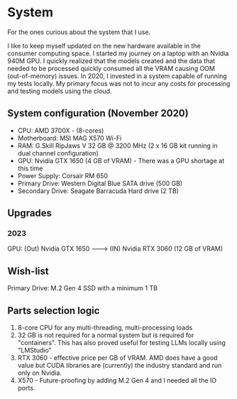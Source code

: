 # System
For the ones curious about the system that I use. 

I like to keep myself updated on the new hardware available in the consumer computing space. I started my journey on a laptop with an Nvidia 940M GPU. I quickly realized that the models created and the data that needed to be processed quickly consumed all the VRAM causing OOM (out-of-memory) issues. In 2020, I invested in a system capable of running my tests locally. My primary focus was not to incur any costs for processing and testing models using the cloud. 

## System configuration (November 2020)
 - CPU: AMD 3700X - (8-cores)
 - Motherboard: MSI MAG X570 Wi-Fi
 - RAM: G.Skill RipJaws V 32 GB @ 3200 MHz (2 x 16 GB kit running in dual channel configuration)
 - GPU: Nvidia GTX 1650 (4 GB of VRAM) - There was a GPU shortage at this time 
 - Power Supply: Corsair RM 650
 - Primary Drive: Western Digital Blue SATA drive (500 GB)
 - Secondary Drive: Seagate Barracuda Hard drive (2 TB)

## Upgrades
### 2023
GPU: (Out) Nvidia GTX 1650  ---> (IN) Nvidia RTX 3060 (12 GB of VRAM)

## Wish-list
Primary Drive: M.2 Gen 4 SSD with a minimum 1 TB

## Parts selection logic
1. 8-core CPU for any multi-threading, multi-processing loads
2. 32 GB is not required for a normal system but is required for "containers". This has also proved useful for testing LLMs locally using "LMStudio"
3. RTX 3060 - effective price per GB of VRAM. AMD does have a good value but CUDA libraries are (currently) the industry standard and run only on Nvidia.
4. X570 - Future-proofing by adding M.2 Gen 4 and I needed all the IO ports.
